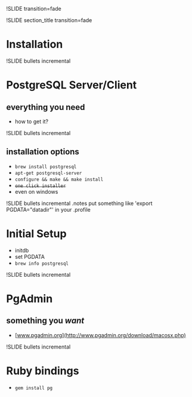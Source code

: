 !SLIDE transition=fade

!SLIDE section_title transition=fade

# Installation #


!SLIDE bullets incremental

# PostgreSQL Server/Client #

## everything you need ##

* how to get it?


!SLIDE bullets incremental

## installation options ##
* `brew install postgresql`
* `apt-get postgresql-server`
* `configure && make && make install`
* <s>`one click installer`</s>
* even on windows


!SLIDE bullets incremental
.notes put something like 'export PGDATA="datadir"' in your .profile

# Initial Setup #

* initdb
* set PGDATA
* `brew info postgresql`


!SLIDE bullets incremental

# PgAdmin #

## something you *want* ##

* [www.pgadmin.org](http://www.pgadmin.org/download/macosx.php)


!SLIDE bullets incremental

# Ruby bindings #

* `gem install pg`


